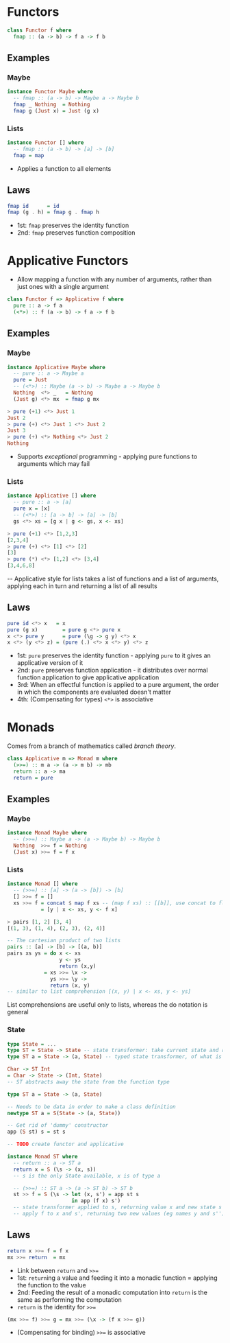 # Functors

```haskell
class Functor f where
  fmap :: (a -> b) -> f a -> f b
```

## Examples

### Maybe

```haskell
instance Functor Maybe where
  -- fmap :: (a -> b) -> Maybe a -> Maybe b
  fmap _ Nothing  = Nothing
  fmap g (Just x) = Just (g x)
```

### Lists

```haskell
instance Functor [] where
  -- fmap :: (a -> b) -> [a] -> [b]
  fmap = map
```
- Applies a function to all elements

## Laws
```haskell
fmap id      = id
fmap (g . h) = fmap g . fmap h
```
- 1st: `fmap` preserves the identity function
- 2nd: `fmap` preserves function composition


# Applicative Functors
- Allow mapping a function with any number of arguments, rather than just ones
with a single argument

```haskell
class Functor f => Applicative f where
  pure :: a -> f a
  (<*>) :: f (a -> b) -> f a -> f b
```

## Examples 

### Maybe

```haskell
instance Applicative Maybe where
  -- pure :: a -> Maybe a
  pure = Just
  -- (<*>) :: Maybe (a -> b) -> Maybe a -> Maybe b
  Nothing  <*> _   = Nothing
  (Just g) <*> mx  = fmap g mx

> pure (+1) <*> Just 1
Just 2
> pure (+) <*> Just 1 <*> Just 2
Just 3
> pure (+) <*> Nothing <*> Just 2
Nothing
```
- Supports _exceptional_ programming - applying pure functions to arguments
which may fail

### Lists
```haskell
instance Applicative [] where
  -- pure :: a -> [a]
  pure x = [x]
  -- (<*>) :: [a -> b] -> [a] -> [b]
  gs <*> xs = [g x | g <- gs, x <- xs]

> pure (+1) <*> [1,2,3]
[2,3,4]
> pure (+) <*> [1] <*> [2]
[3]
> pure (*) <*> [1,2] <*> [3,4]
[3,4,6,8]
```
-- Applicative style for lists takes a list of functions and a list of
arguments, applying each in turn and returning a list of all results

## Laws

```haskell
pure id <*> x 	= x
pure (g x) 		  = pure g <*> pure x
x <*> pure y 	  = pure (\g -> g y) <*> x
x <*> (y <*> z) = (pure (.) <*> x <*> y) <*> z
```
- 1st: `pure` preserves the identity function - applying `pure` to it gives
an applicative version of it
- 2nd: `pure` preserves function application - it distributes over normal
function application to give applicative application
- 3rd: When an effectful function is applied to a pure argument, the order
in which the components are evaluated doesn't matter
- 4th: (Compensating for types) `<*>` is associative

# Monads
Comes from a branch of mathematics called _branch theory_.
```haskell
class Applicative m => Monad m where
  (>>=) :: m a -> (a -> m b) -> mb
  return :: a -> ma
  return = pure
```

## Examples

### Maybe
```haskell
instance Monad Maybe where
  -- (>>=) :: Maybe a -> (a -> Maybe b) -> Maybe b
  Nothing  >>= f = Nothing
  (Just x) >>= f = f x
```

### Lists
```haskell
instance Monad [] where
  -- (>>=) :: [a] -> (a -> [b]) -> [b]
  [] >>= f = []
  xs >>= f = concat $ map f xs -- (map f xs) :: [[b]], use concat to flatten
           = [y | x <- xs, y <- f x]

> pairs [1, 2] [3, 4]
[(1, 3), (1, 4), (2, 3), (2, 4)]

-- The cartesian product of two lists
pairs :: [a] -> [b] -> [(a, b)]
pairs xs ys = do x <- xs
                 y <- ys
                 return (x,y)
            = xs >>= \x ->
              ys >>= \y ->
              return (x, y)
-- similar to list comprehension [(x, y) | x <- xs, y <- ys]
```

List comprehensions are useful only to lists, whereas the do notation is general

### State
```haskell
type State = ...
type ST = State -> State -- state transformer: take current state and return new
type ST a = State -> (a, State) -- typed state transformer, of what is returned

Char -> ST Int
= Char -> State -> (Int, State)
-- ST abstracts away the state from the function type

type ST a = State -> (a, State)

-- Needs to be data in order to make a class definition
newtype ST a = S(State -> (a, State))

-- Get rid of 'dummy' constructor
app (S st) s = st s

-- TODO create functor and applicative

instance Monad ST where
  -- return :: a -> ST a
  return x = S (\s -> (x, s))
  -- s is the only State available, x is of type a

  -- (>>=) :: ST a -> (a -> ST b) -> ST b
  st >> f = S (\s -> let (x, s') = app st s
                     in app (f x) s')
  -- state transformer applied to s, returning value x and new state s'
  -- apply f to x and s', returning two new values (eg names y and s'')
```
## Laws
```haskell
return x >>= f = f x
mx >>= return  = mx
```
- Link between `return` and `>>=`
- 1st: `return`ing a value and feeding it into a monadic function = applying
the function to the value
- 2nd: Feeding the result of a monadic computation into `return` is the same
as performing the computation
- `return` is the identity for `>>=`

```haskell
(mx >>= f) >>= g = mx >>= (\x -> (f x >>= g))
```
- (Compensating for binding) `>>=` is associative
